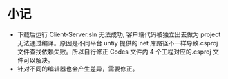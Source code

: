 # 小记

- 下载后运行 Client-Server.sln 无法成功, 客户端代码被独立出去做为 project 无法通过编译。原因是不同平台 untiy 提供的 net 库路径不一样导致.csproj 文件查找依赖失败。所以自行修正 Codes 文件内 4 个工程对应的.csproj 文件可以解决。
- 针对不同的编辑器也会产生差异，需要修正。
